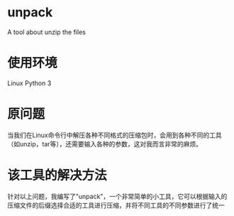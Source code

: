 # unpack
A tool about unzip the files

# 使用环境
Linux
Python 3

# 原问题
当我们在Linux命令行中解压各种不同格式的压缩包时，会用到各种不同的工具（如unzip，tar等），还需要输入各种的参数，这对我而言非常的麻烦。

# 该工具的解决方法
针对以上问题，我编写了"unpack"，一个非常简单的小工具，它可以根据输入的压缩文件的后缀选择合适的工具进行压缩，并将不同工具的不同参数进行了统一

